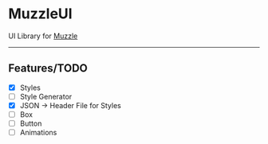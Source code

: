 # MuzzleUI
UI Library for [Muzzle](https://pikostudios.github.io/Muzzle)
***

## Features/TODO
- [x] Styles
- [ ] Style Generator
- [x] JSON -> Header File for Styles
- [ ] Box
- [ ] Button
- [ ] Animations
